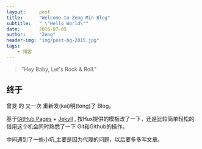 ```yaml
---
layout:     post
title:      "Welcome to Zeng Min Blog"
subtitle:   " \"Hello World\""
date:       2016-07-05
author:     "Zeng"
header-img: "img/post-bg-2015.jpg"
tags:
    - 博客
---
```


> "Hey Baby, Let's Rock & Roll."


## 终于

曾旻 的 又一次 重新发(kai)明(tong)了 Blog。

基于[GitHub Pages](https://pages.github.com/) + [Jekyll](http://jekyllrb.com/) , 按Hux提供的模板改了一下，还是比较简单轻松的. 借用这个机会同时熟悉了一下 Git和Github的操作。

中间遇到了一些小坑,主要是因为代理的问题，以后要多多写文章。